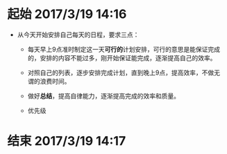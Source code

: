 # 起始  2017/3/19 14:16

* 从今天开始安排自己每天的日程，要求三点：

    * 每天早上9点准时制定这一天**可行的**计划安排，可行的意思是能保证完成的，安排的内容不能过多，刚开始保证能完成，逐渐提高自己的效率。

    * 对照自己的列表，逐步安排完成计划，直到晚上9点，提高效率，不做无谓的浪费时间。

    * 做好**总结**，提高自律能力，逐渐提高完成的效率和质量。

    * 优先级

# 结束  2017/3/19 14:17